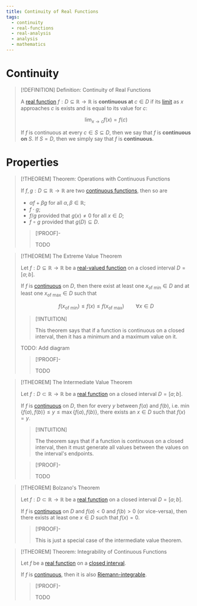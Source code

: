 ```yaml
---
title: Continuity of Real Functions
tags:
  - continuity
  - real-functions
  - real-analysis
  - analysis
  - mathematics
---
```


# Continuity

>[!DEFINITION] Definition: Continuity of Real Functions
>
>A [real function](../Functions%20of%20the%20Real%20Numbers.md) $f: D \subseteq \mathbb{R} \to \mathbb{R}$ is **continuous at** $c \in D$ if its [limit](Limits/Limits%20of%20Real%20Functions.md) as $x$ approaches $c$ is exists and is equal to its value for $c$:
>
>$$
>\lim_{x \to c} f(x) = f(c)
>$$
>
>If $f$ is continuous at every $c \in S \subseteq D$, then we say that $f$ is **continuous on** $S$. If $S = D$, then we simply say that $f$ is **continuous**.
>

# Properties

>[!THEOREM] Theorem: Operations with Continuous Functions
>
>If $f,g: D \subseteq\mathbb{R} \to \mathbb{R}$ are two [continuous functions](Continuity.md), then so are
>- $\alpha f + \beta g$ for all $\alpha,\beta \in \mathbb{R}$;
>- $f \cdot g$;
>- $f / g$ provided that $g(x) \ne 0$ for all $x \in D$;
>- $f \circ g$ provided that $g(D) \subseteq D$.
>
>>[!PROOF]-
>>
>>TODO
>>
>

>[!THEOREM] The Extreme Value Theorem
>
>Let $f: D \subseteq \mathbb{R} \to \mathbb{R}$ be a [real-valued function](../Functions%20of%20the%20Real%20Numbers.md) on a closed interval $D = [a;b]$.
>
>If $f$ is [continuous](../Functions%20of%20the%20Real%20Numbers.md) on $D$, then there exist at least one $x_{\text{of min}} \in D$ and at least one $x_{\text{of max}} \in D$ such that
>
>$$
>f(x_{\text{of min}}) \le f(x) \le f(x_{\text{of max}}) \qquad \forall x \in D
>$$
>
>>[!INTUITION]
>>
>>This theorem says that if a function is continuous on a closed interval, then it has a minimum and a maximum value on it.
>>
>
>TODO: Add diagram
>
>>[!PROOF]-
>>
>>TODO
>>
>

>[!THEOREM] The Intermediate Value Theorem
>
>Let $f: D \subset \mathbb{R} \to \mathbb{R}$ be a [real function](../Functions%20of%20the%20Real%20Numbers.md) on a closed interval $D = [a;b]$.
>
>If $f$ is [continuous](../Functions%20of%20the%20Real%20Numbers.md) on $D$, then for every $y$ between $f(a)$ and $f(b)$, i.e. $\min\{f(a), f(b)\} \le y \le \max\{f(a), f(b)\}$, there exists an $x \in D$ such that $f(x) = y$.
>
>>[!INTUITION]
>>
>>The theorem says that if a function is continuous on a closed interval, then it must generate all values between the values on the interval's endpoints.
>>
>
>>[!PROOF]-
>>
>>TODO
>>
>

>[!THEOREM] Bolzano's Theorem
>
>Let $f: D \subset \mathbb{R} \to \mathbb{R}$ be a [real function](../Functions%20of%20the%20Real%20Numbers.md) on a closed interval $D = [a;b]$.
>
>If $f$ is [continuous](../Functions%20of%20the%20Real%20Numbers.md) on $D$ and $f(a) \lt 0$ and $f(b) \gt 0$ (or vice-versa), then there exists at least one $x \in D$ such that $f(x) = 0$.
>
>>[!PROOF]-
>>
>>This is just a special case of the intermediate value theorem.
>>
>

>[!THEOREM] Theorem: Integrability of Continuous Functions
>
>Let $f$ be a [real function](../Functions%20of%20the%20Real%20Numbers.md) on a [closed interval](../../../../../Set%20Theory/Ordering/Intervals.md).
>
>If $f$ is [continuous](../Functions%20of%20the%20Real%20Numbers.md), then it is also [Riemann-integrable](Integration/Definite%20Integrals.md).
>
>>[!PROOF]-
>>
>>TODO
>>
>

